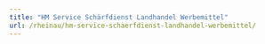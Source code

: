 ```yaml
---
title: "HM Service Schärfdienst Landhandel Werbemittel"
url: /rheinau/hm-service-schaerfdienst-landhandel-werbemittel/
---
```

